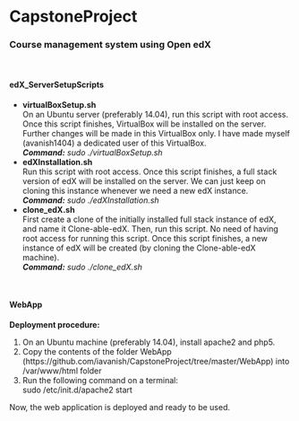 # CapstoneProject
<h3>Course management system using Open edX</h3>
<br>
<h4>edX_ServerSetupScripts</h4>
<ul>
<li>
<b>virtualBoxSetup.sh</b><br>
On an Ubuntu server (preferably 14.04), run this script with root access. Once this script finishes, VirtualBox will be installed on the server. Further changes will be made in this VirtualBox only. I have made myself (avanish1404) a dedicated user of this VirtualBox.
<br>
<b><i>Command:</b> sudo ./virtualBoxSetup.sh</i>
</li>

<li>
<b>edXInstallation.sh</b><br>
Run this script with root access. Once this script finishes, a full stack version of edX will be installed on the server. We can just keep on cloning this instance whenever we need a new edX instance.
<br>
<b><i>Command:</b> sudo ./edXInstallation.sh</i>
</li>

<li>
<b>clone_edX.sh</b><br>
First create a clone of the initially installed full stack instance of edX, and name it Clone-able-edX.
Then, run this script. No need of having root access for running this script. Once this script finishes, a new instance of edX will be created (by cloning the Clone-able-edX machine).
<br>
<b><i>Command:</b> sudo ./clone_edX.sh</i>
</li>
</ul>
<br>

<h4>WebApp</h4>

<b>Deployment procedure:</b>
<ol>
<li>On an Ubuntu machine (preferably 14.04), install apache2 and php5.</li>
<li>Copy the contents of the folder WebApp (https://github.com/iavanish/CapstoneProject/tree/master/WebApp) into /var/www/html folder</li>
<li>Run the following command on a terminal:<br>
    sudo /etc/init.d/apache2 start</li>
</ol>

Now, the  web application is deployed and ready to be used.
